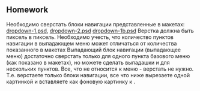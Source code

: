 ## Homework


Необходимо сверстать блоки навигации представленные в макетах:
[dropdown-1.psd](https://github.com/dbaktiyar/js-courses/blob/master/Lesson-12/Homework/img/dropdown-1.psd), [dropdown-2.psd](https://github.com/dbaktiyar/js-courses/blob/master/Lesson-12/Homework/img/dropdown-2.psd)
[dropdown-1b.psd](https://github.com/dbaktiyar/js-courses/blob/master/Lesson-12/Homework/img/dropdown-1b.psd)
Верстка должна быть пиксель в пиксель. Необходимо учесть, что количество пунктов
навигации в выпадающем меню может отличаться от количества показанного в
макетах
Выпадающий блок навигации (выпадающее меню) достаточно сверстать только для
одного пункта базового меню (как показано в макетах), но можете сделать выпадашки
и для нескольких пунктов.
Все, что не относится к меню - верстать не нужно. Т.е. верстаете только блоки
навигации, все что ниже вырезаете одной картинкой и вставляете как фоновую
картинку к  <body>.
